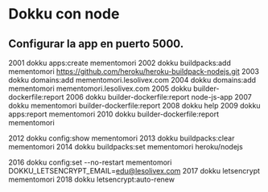 # Dokku con node

## Configurar la app en puerto 5000.





 2001  dokku apps:create mementomori
 2002  dokku buildpacks:add mementomori https://github.com/heroku/heroku-buildpack-nodejs.git
 2003  dokku domains:add mementomori.lesolivex.com
 2004  dokku domains:add mementomori mementomori.lesolivex.com
 2005  dokku builder-dockerfile:report
 2006  dokku builder-dockerfile:report node-js-app
 2007  dokku mementomori builder-dockerfile:report
 2008  dokku help
 2009  dokku apps:report mementomori
 2010  dokku builder-dockerfile:report mementomori



 2012  dokku config:show mementomori
 2013  dokku buildpacks:clear mementomori
 2014  dokku buildpacks:set mementomori heroku/nodejs



 2016  dokku config:set --no-restart mementomori DOKKU_LETSENCRYPT_EMAIL=edu@lesolivex.com
 2017  dokku letsencrypt mementomori
 2018  dokku letsencrypt:auto-renew


